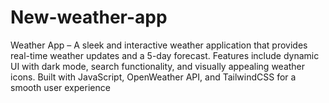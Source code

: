 # New-weather-app
Weather App – A sleek and interactive weather application that provides real-time weather updates and a 5-day forecast. Features include dynamic UI with dark mode, search functionality, and visually appealing weather icons. Built with JavaScript, OpenWeather API, and TailwindCSS for a smooth user experience
